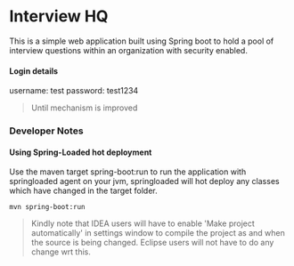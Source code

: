 # Interview HQ
This is a simple web application built using Spring boot to hold a pool of interview questions within an organization with security enabled.

#### Login details
username: test
password: test1234

> Until mechanism is improved

### Developer Notes

#### Using Spring-Loaded hot deployment
Use the maven target spring-boot:run to run the application with springloaded agent on your jvm, springloaded will hot deploy any classes which have changed in the target folder.

```
mvn spring-boot:run
```

> Kindly note that IDEA users will have to enable 'Make project automatically' in settings window to compile the project as and when the source is being changed. Eclipse users will not have to do any change wrt this.
